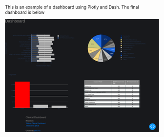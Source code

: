 This is an example of a dashboard using Plotly and Dash. The final dashboard is below 

![Image of Dashboard](https://raw.githubusercontent.com/jakesosine/Finance_Dashboard/master/images/Dashboard_example.png)
